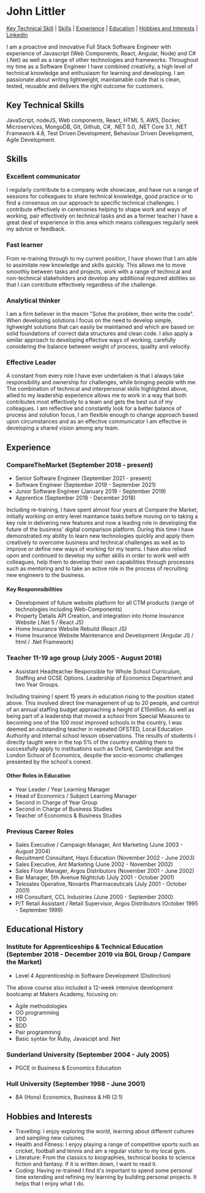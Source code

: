 # John Littler

[Key Technical Skill](#key-technical-skills) | [Skills](#skills) | [Experience](#experience) | [Education](#education) |  [Hobbies and Interests](#hobbies-and-interests) | [LinkedIn](https://www.linkedin.com/in/john-littler-057687218/)

I am a proactive and innovative Full Stack Software Engineer with experience of Javascript (Web Components, React, Angular, Node) and C# (.Net) as well as a range of other technologies and frameworks. Throughout my time as a Software Engineer I have combined creativity, a high level of technical knowledge and enthusiasm for learning and developing. I am passionate about writing lightweight, maintainable code that is clean, tested, reusable and delivers the right outcome for customers.

## Key Technical Skills

JavaScript, nodeJS, Web components, React, HTML 5, AWS, Docker, Microservices, MongoDB, Git, Github, C#, .NET 5.0, .NET Core 3.1, .NET Framework 4.8, Test Driven Development, Behaviour Driven Development, Agile Development.

## Skills

### Excellent communicator
I regularly contribute to a company wide showcase, and have run a range of sessions for colleagues to share technical knowledge, good practice or to find a consensus on our approach to specific technical challenges. I contribute effectively in ceremonies helping to shape work and ways of working, pair effectively on technical tasks and as a former teacher I have a great deal of experience in this area which means colleagues regularly seek my advice or feedback.

### Fast learner
From re-training through to my current position, I have shown that I am able to assimilate new knowledge and skills quickly. This allows me to move smoothly between tasks and projects, work with a range of technical and non-technical stakeholders and develop any additional required abilities so that I can contribute effectively regardless of the challenge.

### Analytical thinker
I am a firm believer in the maxim "Solve the problem, then write the code". When developing solutions I focus on the need to develop simple, lighweight solutions that can easily be maintained and which are based on solid foundations of correct data structures and clean code. I also apply a similar approach to developing effective ways of working, carefully considering the balance between weight of process, quality and velocity.

### Effective Leader
A constant from every role I have ever undertaken is that I always take responsibility and ownership for challenges, while bringing people with me. The combination of technical and interpersonal skills highlighted above, allied to my leadership experience allows me to work in a way that both contributes most effectively to a team and gets the best out of my colleagues. I am reflective and constantly look for a better balance of process and solution focus, I am flexible enough to change approach based upon circumstances and as an effective communicator I am effective in developing a shared vision among any team.

## Experience

### CompareTheMarket (September 2018 - present)

 - Senior Software Engineer (September 2021 - present)
 - Software Engineer (September 2019 - September 2021)
 - Junior Software Engineer (January 2019 - September 2019)
 - Apprentice (September 2018 - December 2018)

Including re-training, I have spent almost four years at Compare the Market, initially working on entry level maintance tasks before moving on to taking a key role in delivering new features and now a leading role in developing the future of the business' digital comparison platform. During this time I have demonstrated my ability to learn new technologies quickly and apply them creatively to overcome business and technical challenges as well as to improve or define new ways of working for my teams. I have also relied upon and continued to develop my softer skills in order to work well with colleagues, help them to develop their own capabilities through processes such as mentoring and to take an active role in the process of recruiting new engineers to the business.

#### Key Responnsibilities

 - Development of future website platform for all CTM products (range of technologies including Web-Components)
 - Property Details API Creation, and integration into Home Insurance Website (.Net 5 / React JS)
 - Home Insurance Website Rebuild (React JS)
 - Home Insurance Website Maintenance and Development (Angular JS / html / .Net Framework)

### Teacher 11-19 age group (July 2005 - August 2018)

 - Assistant Headteacher Responsible for Whole School Curriculum, Staffing and GCSE Options. Leadership of Economics Department and two Year Groups.

Including training I spent 15 years in education rising to the position stated above. This involved direct line management of up to 20 people, and control of an annual staffing budget approaching a height of £15million. As well as being part of a leadership that moved a school from Special Measures to becoming one of the 100 most improved schools in the country, I was deemed an outstanding teacher in repeated OFSTED, Local Education Authority and internal school lesson observations. The results of students I directly taught were in the top 5% of the country enabling them to successfully apply to instituations such as Oxford, Cambridge and the London School of Economics, despite the socio-economic challenges presented by the school's conext.

#### Other Roles in Education

 - Year Leader / Year Learning Manager
 - Head of Economics / Subject Learning Manager
 - Second in Charge of Year Group
 - Second in Charge of Business Studies
 - Teacher of Economics & Business Studies

### Previous Career Roles

 - Sales Executive / Campaign Manager, Ant Marketing (June 2003 - August 2004)
 - Recuitment Consultant, Hays Education (November 2002 - June 2003)
 - Sales Executive, Ant Marketing (June 2002 - November 2002)
 - Sales Floor Manager, Argos Distributors (November 2001 - June 2002)
 - Bar Manager, 5th Avenue Nightclub (July 2001 - October 2001)
 - Telesales Operative, Novartis Pharmaceuticals (July 2001 - October 2001)
 - HR Consultant, CCL Industries (June 2000 - September 2000)
 - P/T Retail Assistant / Retail Supervisor, Argos Distributors (October 1995 - September 1999)

## Educational History

###  Institute for Apprenticeships & Technical Education (September 2018 - December 2019 via BGL Group / Compare the Market)

- Level 4 Apprenticeship in Software Development (Distinction)

The above course also included a 12-week intensive development bootcamp at Makers Academy, focusing on:

- Agile methodologies
- OO programming
- TDD
- BDD
- Pair programming
- Basic syntax for Ruby, Javascipt and .Net

### Sunderland University (September 2004 - July 2005)

- PGCE in Business & Economics Education

### Hull University (September 1998 - June 2001)

- BA (Hons) Economics, Business & HR (2:1)

## Hobbies and Interests

- Travelling: I enjoy exploring the world, learning about different cultures and sampling new cuisines.
- Health and Fitness: I enjoy playing a range of competitive sports such as cricket, football and tennis and am a regular visitor to my local gym.
- Literature: From the classics to biographies, technical books to science fiction and fantasy. If it is written down, I want to read it.
- Coding: Having re-trained I find it's important to spend some personal time extending and refining my learning by building personal projects. It helps that I enjoy what I do.
